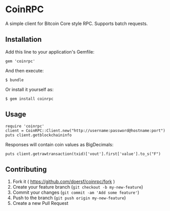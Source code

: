 # CoinRPC

A simple client for Bitcoin Core style RPC. Supports batch requests.

## Installation

Add this line to your application's Gemfile:

    gem 'coinrpc'

And then execute:

    $ bundle

Or install it yourself as:

    $ gem install coinrpc

## Usage

    require 'coinrpc'
    client = CoinRPC::Client.new("http://username:password@hostname:port")
    puts client.getblockchaininfo

Responses will contain coin values as BigDecimals:

    puts client.getrawtransaction(txid)['vout'].first['value'].to_s("F")

## Contributing

1. Fork it ( https://github.com/doersf/coinrpc/fork )
2. Create your feature branch (`git checkout -b my-new-feature`)
3. Commit your changes (`git commit -am 'Add some feature'`)
4. Push to the branch (`git push origin my-new-feature`)
5. Create a new Pull Request
